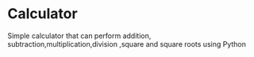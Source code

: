 # Calculator
Simple calculator that can perform addition, subtraction,multiplication,division ,square and square roots using Python
